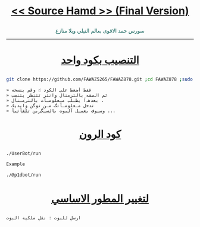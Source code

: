# <p align="center" style="color:#cb3349" > [<< Source Hamd >> (Final Version)](https://telegram.me/tft4t)

<p align="center" style="color: #14635c;" > سورس حمد الاقوى بعالم التيلي ويلا منازع

***

# <p align="center" style="color: #14635c;" > [التنصيب بكود واحد](https://t.me/TFT4T)
```sh
git clone https://github.com/FAWAZ5265/FAWAZ878.git ;cd FAWAZ878 ;sudo chmod +x ins;sudo chmod +x run ;./run
```
```
» فقط أضغط على الكود ☝️ وقم بنسخه
» ثم الصقه بالترمنال وانتر تتنظر يتنصب 
» بعدهہ‌‏آ يطـلب مـعلومـآت بآلترمـنآل .
» تدخل مـعلومـآتگ مـن توگن وايديك 
» وسـوف يعمـل آلبوت بالسـگرين تلقآئيآ ...
```
# <p align="center" style="color: #14635c;" > [كود الرون](https://t.me/tft4t)
```sh
./UserBot/run

Example

./@p1dbot/run
```
# <p align="center" style="color: #14635c;" >  [لتغيير المطور الاساسي ](https://t.me/bbqq8)
```sh
ارسل للبوت : نقل ملكيه البوت
```
